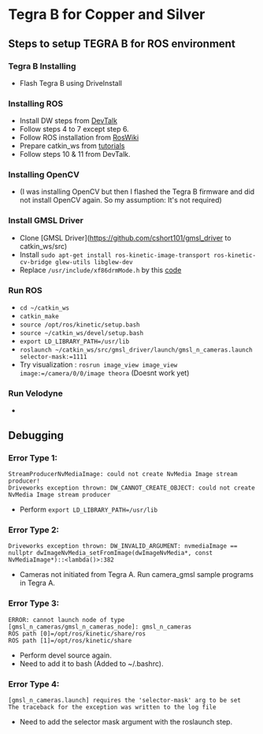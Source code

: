 # Tegra B for Copper and Silver

## Steps to setup TEGRA B for ROS environment

### Tegra B Installing

* Flash Tegra B using DriveInstall 

### Installing ROS
* Install DW steps from [DevTalk](https://devtalk.nvidia.com/default/topic/1011002/general/cross-compiling-driveworks-on-the-px2-with-ros/)
* Follow steps 4 to 7 except step 6.
* Follow ROS installation from [RosWiki](http://wiki.ros.org/kinetic/Installation/Ubuntu)
* Prepare catkin_ws from [tutorials](http://wiki.ros.org/ROS/Tutorials/InstallingandConfiguringROSEnvironment)
* Follow steps 10 & 11 from DevTalk.

### Installing OpenCV
* (I was installing OpenCV but then I flashed the Tegra B firmware and did not install OpenCV again. So my assumption: It's not required)

### Install GMSL Driver
* Clone [GMSL Driver](https://github.com/cshort101/gmsl_driver to catkin_ws/src)
* Install `sudo apt-get install ros-kinetic-image-transport ros-kinetic-cv-bridge glew-utils libglew-dev`
* Replace `/usr/include/xf86drmMode.h` by this [code](https://www.apt-browse.org/browse/ubuntu/trusty/main/i386/libdrm-dev/2.4.52-1/file/usr/include/xf86drmMode.h)

### Run ROS
* `cd ~/catkin_ws`
* `catkin_make`
* `source /opt/ros/kinetic/setup.bash`
* `source ~/catkin_ws/devel/setup.bash`
* `export LD_LIBRARY_PATH=/usr/lib`
* `roslaunch ~/catkin_ws/src/gmsl_driver/launch/gmsl_n_cameras.launch selector-mask:=1111`
* Try visualization : `rosrun image_view image_view image:=/camera/0/0/image theora` (Doesnt work yet)

### Run Velodyne
* 

## Debugging

### Error Type 1:
```
StreamProducerNvMediaImage: could not create NvMedia Image stream producer!
Driveworks exception thrown: DW_CANNOT_CREATE_OBJECT: could not create NvMedia Image stream producer
```
* Perform `export LD_LIBRARY_PATH=/usr/lib`

### Error Type 2:
```
Driveworks exception thrown: DW_INVALID_ARGUMENT: nvmediaImage == nullptr dwImageNvMedia_setFromImage(dwImageNvMedia*, const NvMediaImage*)::<lambda()>:382
```
* Cameras not initiated from Tegra A. Run camera_gmsl sample programs in Tegra A.

### Error Type 3: 
```
ERROR: cannot launch node of type [gmsl_n_cameras/gmsl_n_cameras_node]: gmsl_n_cameras
ROS path [0]=/opt/ros/kinetic/share/ros
ROS path [1]=/opt/ros/kinetic/share
```
* Perform devel source again. 
* Need to add it to bash (Added to ~/.bashrc).

### Error Type 4:
```
[gmsl_n_cameras.launch] requires the 'selector-mask' arg to be set
The traceback for the exception was written to the log file
```
* Need to add the selector mask argument with the roslaunch step.

